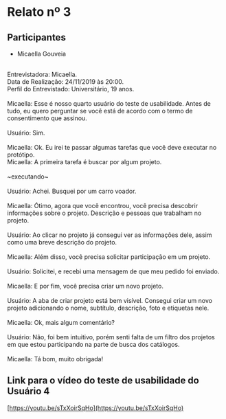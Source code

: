 # Relato nº 3

## Participantes
- Micaella Gouveia
<br><br>

Entrevistadora: Micaella.
<br>
Data de Realização: 24/11/2019 às 20:00.
<br>
Perfil do Entrevistado: Universitário, 19 anos.
<br>
<br>
Micaella: Esse é nosso quarto usuário do teste de usabilidade. Antes de tudo, eu quero perguntar se você está de acordo com o termo de consentimento que assinou.<br><br>Usuário: Sim.<br><br>
Micaella: Ok. Eu irei te passar algumas tarefas que você deve executar no protótipo.
<br>
Micaella: A primeira tarefa é buscar por algum projeto.
<br><br>
~executando~
<br><br>
Usuário: Achei. Busquei por um carro voador.
<br><br>
Micaella: Ótimo, agora que você encontrou, você precisa descobrir informações sobre o projeto. Descrição e pessoas que trabalham no projeto.
<br><br>
Usuário: Ao clicar no projeto já consegui ver as informações dele, assim como uma breve descrição do projeto.
<br><br>
Micaella: Além disso, você precisa solicitar participação em um projeto.
<br><br>
Usuário: Solicitei, e recebi uma mensagem de que meu pedido foi enviado.
<br><br>
Micaella: E por fim, você precisa criar um novo projeto.
<br><br>
Usuário: A aba de criar projeto está bem visível. Consegui criar um novo projeto adicionando o nome, subtítulo, descrição, foto e etiquetas nele.
<br><br>
Micaella: Ok, mais algum comentário?
<br><br>
Usuário: Não, foi bem intuitivo, porém senti falta de um filtro dos projetos em que estou participando na parte de busca dos catálogos.
<br><br>
Micaella: Tá bom, muito obrigada!

## Link para o vídeo do teste de usabilidade do Usuário 4
[https://youtu.be/sTxXoirSqHo](https://youtu.be/sTxXoirSqHo)